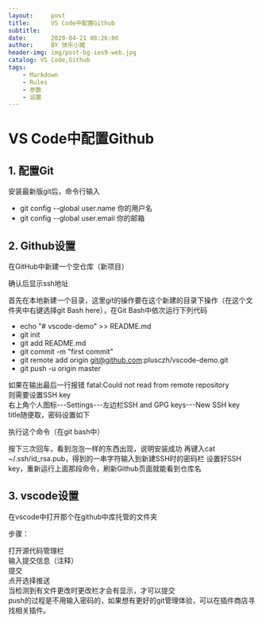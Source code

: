 ```yaml
---
layout:     post
title:      VS Code中配置Github
subtitle:   
date:       2020-04-21 08:26:00
author:     BY 快乐小猪
header-img: img/post-bg-ios9-web.jpg
catalog: VS Code,Github
tags:
    - Markdown
    - Rules
    - 参数
    - 设置
---
```

# VS Code中配置Github

## 1. 配置Git

安装最新版git后，命令行输入

* git config --global user.name 你的用户名  
* git config --global user.email 你的邮箱

## 2. Github设置

在GitHub中新建一个空仓库（新项目）

确认后显示ssh地址  

首先在本地新建一个目录，这里git的操作要在这个新建的目录下操作（在这个文件夹中右键选择git Bash here），在Git Bash中依次运行下列代码

* echo "# vscode-demo" >> README.md  
* git init  
* git add README.md  
* git commit -m "first commit"  
* git remote add origin git@github.com:plusczh/vscode-demo.git  
* git push -u origin master  

如果在输出最后一行报错 fatal:Could not read from remote repository  
则需要设置SSH key  
右上角个人图标---Settings---左边栏SSH and GPG keys---New SSH key  
title随便取，密码设置如下  

执行这个命令（在git bash中）

按下三次回车，看到泡泡一样的东西出现，说明安装成功
再键入cat ~/.ssh/id_rsa.pub，得到的一串字符输入到新建SSH时的密码栏
设置好SSH key，重新运行上面那段命令，刷新Github页面就能看到仓库名

## 3. vscode设置

在vscode中打开那个在github中库托管的文件夹

步骤：

打开源代码管理栏  
输入提交信息（注释）  
提交  
点开选择推送  
当检测到有文件更改时更改栏才会有显示，才可以提交  
push的过程是不用输入密码的，如果想有更好的git管理体验，可以在插件商店寻找相关插件。
